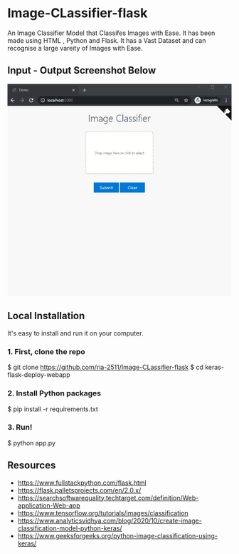 # Image-CLassifier-flask
An Image Classifier Model that Classifes Images with Ease. It has been made using HTML , Python and Flask. It has a Vast Dataset and can recognise a large vareity of Images with Ease. 

## Input - Output Screenshot Below 
![Input Output Screenshot](https://github.com/ria-2511/Image-CLassifier-flask/blob/main/71064959-3c34be80-213e-11ea-8e13-91800ca2d345.gif)

## Local Installation
It's easy to install and run it on your computer.

### 1. First, clone the repo
$ git clone https://github.com/ria-2511/Image-CLassifier-flask
$ cd keras-flask-deploy-webapp

### 2. Install Python packages
$ pip install -r requirements.txt

### 3. Run!
$ python app.py

## Resources
* https://www.fullstackpython.com/flask.html
* https://flask.palletsprojects.com/en/2.0.x/
* https://searchsoftwarequality.techtarget.com/definition/Web-application-Web-app
* https://www.tensorflow.org/tutorials/images/classification
* https://www.analyticsvidhya.com/blog/2020/10/create-image-classification-model-python-keras/
* https://www.geeksforgeeks.org/python-image-classification-using-keras/
